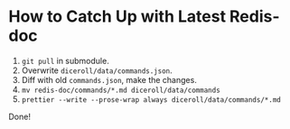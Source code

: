 # How to Catch Up with Latest Redis-doc

1. `git pull` in submodule.
2. Overwrite `diceroll/data/commands.json`.
3. Diff with old `commands.json`, make the changes.
4. `mv redis-doc/commands/*.md diceroll/data/commands`
5. `prettier --write --prose-wrap always diceroll/data/commands/*.md`

Done!
